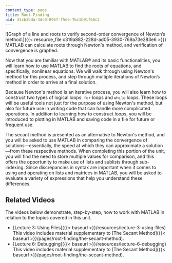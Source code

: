 ```yaml
---
content_type: page
title: Root-Finding
uid: 33cb3bda-3dc0-895f-f5de-7bc1b91f60c2
---
```


![Graph of a line and roots to verify second-order convergence of Newton’s method.]({{< resource_file c319a882-228d-ad05-3930-769a73e283e6 >}})  
MATLAB can calculate roots through Newton's method, and verification of convergence is graphed.

Now that you are familiar with MATLAB® and its basic functionalities, you will learn how to use MATLAB to find the roots of equations, and specifically, nonlinear equations. We will walk through using Newton's method for this process, and step through multiple iterations of Newton’s method in order to arrive at a final solution.

Because Newton's method is an iterative process, you will also learn how to construct two types of logical loops: `for` loops and `while` loops. These loops will be useful tools not just for the purpose of using Newton's method, but also for future use in writing code that can handle more complicated operations. In addition to learning how to construct loops, you will be introduced to plotting in MATLAB and saving code in a file for future or frequent use.

The secant method is presented as an alternative to Newton's method, and you will be asked to use MATLAB in comparing the convergence of solutions—essentially, the speed at which they can approximate a solution—from these respective methods. When completing this portion of the unit, you will find the need to store multiple values for comparison, and this offers the opportunity to make use of lists and sublists through sub-indexing. Since discrepancies in syntax are important when it comes to using and operating on lists and matrices in MATLAB, you will be asked to evaluate a variety of expressions that help you understand these differences.

Related Videos
--------------

The videos below demonstrate, step-by-step, how to work with MATLAB in relation to the topics covered in this unit.

*   [Lecture 3: Using Files]({{< baseurl >}}/resources/lecture-3-using-files)  
    This video includes material supplementary to [The Secant Method]({{< baseurl >}}/pages/root-finding/the-secant-method).
*   [Lecture 6: Debugging]({{< baseurl >}}/resources/lecture-6-debugging)  
    This video includes material supplementary to [The Secant Method]({{< baseurl >}}/pages/root-finding/the-secant-method).